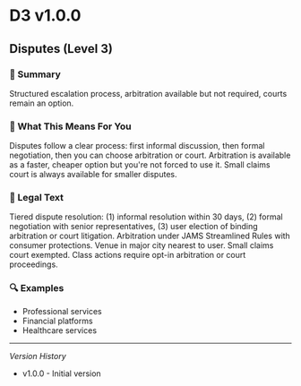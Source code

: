 # D3 v1.0.0

## Disputes (Level 3)

### 📌 Summary
Structured escalation process, arbitration available but not required, courts remain an option.

### 👤 What This Means For You
Disputes follow a clear process: first informal discussion, then formal negotiation, then you can choose arbitration or court. Arbitration is available as a faster, cheaper option but you're not forced to use it. Small claims court is always available for smaller disputes.

### 📜 Legal Text
Tiered dispute resolution: (1) informal resolution within 30 days, (2) formal negotiation with senior representatives, (3) user election of binding arbitration or court litigation. Arbitration under JAMS Streamlined Rules with consumer protections. Venue in major city nearest to user. Small claims court exempted. Class actions require opt-in arbitration or court proceedings.

### 🔍 Examples
- Professional services
- Financial platforms
- Healthcare services

---
*Version History*
- v1.0.0 - Initial version